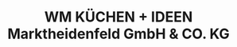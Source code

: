 ---
title: "WM KÜCHEN + IDEEN Marktheidenfeld GmbH & CO. KG"
url: /erlenbach-bei-marktheidenfeld/wm-kuechen-ideen-marktheidenfeld-gmbh-und-co-kg/
shop: Küchen
---